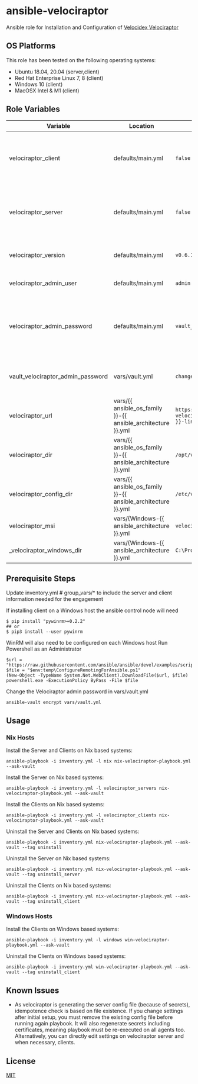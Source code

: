 # ansible-velociraptor
Ansible role for Installation and Configuration of [Velocidex Velociraptor](https://github.com/Velocidex/velociraptor)

## OS Platforms

This role has been tested on the following operating systems:

- Ubuntu 18.04, 20.04 (server,client)
- Red Hat Enterprise Linux 7, 8 (client)
- Windows 10 (client)
- MacOSX Intel & M1 (client)

## Role Variables
| Variable | Location | Default Value | Notes |
| -------- | -------- | ------------- | ----- |
| velociraptor_client | defaults/main.yml | `false` | Identifies nodes which should receive the Velociraptor Client |
| velociraptor_server | defaults/main.yml | `false` | Identifies nodes which should receive the Velociraptor Server |
| velociraptor_version | defaults/main.yml | `v0.6.1` | What Velocirapter version to install |
| velociraptor_admin_user | defaults/main.yml | `admin` | Admin Username for WebGui |
| velociraptor_admin_password | defaults/main.yml | `vault_velociraptor_admin_password` | Referenced Vaulted Varible that sets the Admin Password for the WebGui |
| vault_velociraptor_admin_password | vars/vault.yml | `changeme` | Sets the Admin Password for the WebGui |
| velociraptor_url | vars/{{ ansible_os_family }}-{{ ansible_architecture }}.yml | `https://github.com/Velocidex/velociraptor/releases/download/{{ velociraptor_version }}/velociraptor-{{ velociraptor_version }}-linux-amd64` | URL for Release to Install |
| velociraptor_dir | vars/{{ ansible_os_family }}-{{ ansible_architecture }}.yml | `/opt/velociraptor` | Directory to install Velociraptor into |
| velociraptor_config_dir | vars/{{ ansible_os_family }}-{{ ansible_architecture }}.yml | `/etc/velociraptor` | Directory to install Velociraptor Config into |
| velociraptor_msi | vars/{Windows-{{ ansible_architecture }}.yml | `velociraptor-{{ velociraptor_version }}-windows-386.msi` | Windows Installer MSI |
| _velociraptor_windows_dir | vars/{Windows-{{ ansible_architecture }}.yml | `C:\Program Files (x86)\Velociraptor\` | Windows MSI Install directory |

## Prerequisite Steps

Update inventory.yml # group_vars/* to include the server and client information needed for the engagement

If installing client on a Windows host the ansible control node will need

```
$ pip install "pywinrm>=0.2.2"
## or 
$ pip3 install --user pywinrm
```

WinRM will also need to be configured on each Windows host Run Powershell as an Administrator
```
$url = "https://raw.githubusercontent.com/ansible/ansible/devel/examples/scripts/ConfigureRemotingForAnsible.ps1"
$file = "$env:temp\ConfigureRemotingForAnsible.ps1"
(New-Object -TypeName System.Net.WebClient).DownloadFile($url, $file)
powershell.exe -ExecutionPolicy ByPass -File $file
```

Change the Velociraptor admin password in vars/vault.yml

`ansible-vault encrypt vars/vault.yml`

## Usage

### Nix Hosts
Install the Server and Clients on Nix based systems:

```
ansible-playbook -i inventory.yml -l nix nix-velociraptor-playbook.yml --ask-vault
```

Install the Server on Nix based systems:

```
ansible-playbook -i inventory.yml -l velociraptor_servers nix-velociraptor-playbook.yml --ask-vault
```

Install the Clients on Nix based systems:

```
ansible-playbook -i inventory.yml -l velociraptor_clients nix-velociraptor-playbook.yml --ask-vault
```

Uninstall the Server and Clients on Nix based systems:
```
ansible-playbook -i inventory.yml nix-velociraptor-playbook.yml --ask-vault --tag uninstall
```

Uninstall the Server on Nix based systems:
```
ansible-playbook -i inventory.yml nix-velociraptor-playbook.yml --ask-vault --tag uninstall_server
```

Uninstall the Clients on Nix based systems:
```
ansible-playbook -i inventory.yml nix-velociraptor-playbook.yml --ask-vault --tag uninstall_client
```

### Windows Hosts
Install the Clients on Windows based systems:

```
ansible-playbook -i inventory.yml -l windows win-velociraptor-playbook.yml --ask-vault
```

Uninstall the Clients on Windows based systems:
```
ansible-playbook -i inventory.yml win-velociraptor-playbook.yml --ask-vault --tag uninstall_client
```

## Known Issues

* As velociraptor is generating the server config file (because of secrets), idempotence check is based on file existence. If you change settings after initial setup, you must remove the existing config file before running again playbook. It will also regenerate secrets including certificates, meaning playbook must be re-executed on all agents too. Alternatively, you can directly edit settings on velociraptor server and when necessary, clients.

## License

[MIT](LICENSE)
